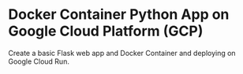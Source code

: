 # Docker Container Python App on Google Cloud Platform (GCP)

Create a basic Flask web app and Docker Container and deploying on Google Cloud Run.
